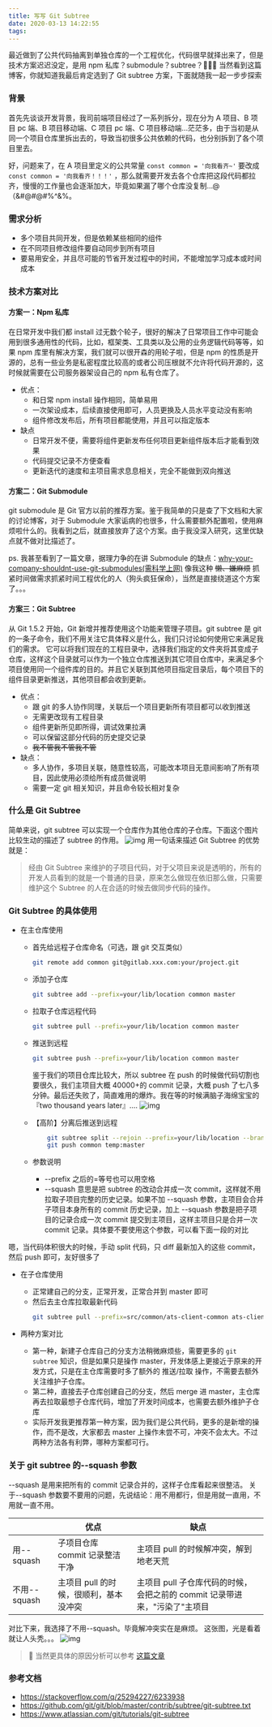 ```yaml
---
title: 写写 Git Subtree
date: 2020-03-13 14:22:55
tags:
---
```


最近做到了公共代码抽离到单独仓库的一个工程优化，代码很早就择出来了，但是技术方案迟迟没定，是用 npm 私库？submodule？subtree？🤔🤔🤔
当然看到这篇博客，你就知道我最后肯定选到了 Git subtree 方案，下面就随我一起一步步探索

### 背景

首先先谈谈开发背景，我司前端项目经过了一系列拆分，现在分为 A 项目、B 项目 pc 端、B 项目移动端、C 项目 pc 端、C 项目移动端...茫茫多，由于当初是从同一个项目仓库里拆出去的，导致当初很多公共依赖的代码，也分别拆到了各个项目里去。

好，问题来了，在 A 项目里定义的公共常量 `const common = '向我看齐~'` 要改成 `const common = '向我看齐！！！'` ，那么就需要开发去各个仓库把这段代码都拉齐，慢慢的工作量也会逐渐加大，毕竟如果漏了哪个仓库没复制…@（&#@#@#%^&%。

<!-- more -->

### 需求分析

- 多个项目共同开发，但是依赖某些相同的组件
- 在不同项目修改组件要自动同步到所有项目
- 要易用安全，并且尽可能的节省开发过程中的时间，不能增加学习成本或时间成本

### 技术方案对比

#### 方案一：Npm 私库

在日常开发中我们都 install 过无数个轮子，很好的解决了日常项目工作中可能会用到很多通用性的代码，比如，框架类、工具类以及公用的业务逻辑代码等等，如果 npm 库里有解决方案，我们就可以很开森的用轮子啦，但是 npm 的性质是开源的，总有一些业务是私密程度比较高的或者公司压根就不允许将代码开源的，这时候就需要在公司服务器架设自己的 npm 私有仓库了。

- 优点：
  - 和日常 npm install 操作相同，简单易用
  - 一次架设成本，后续直接使用即可，人员更换及人员水平变动没有影响
  - 组件修改发布后，所有项目都能使用，并且可以指定版本
- 缺点
  - 日常开发不便，需要将组件更新发布任何项目更新组件版本后才能看到效果
  - 代码提交记录不方便查看
  - 更新迭代的速度和主项目需求息息相关，完全不能做到双向推送

#### 方案二：Git Submodule

git submodule 是 Git 官方以前的推荐方案。鉴于我简单的只是查了下文档和大家的讨论博客，对于 Submodule 大家诟病的也很多，什么需要额外配置啦，使用麻烦啦什么的。我看到之后，就直接放弃了这个方案。由于我没深入研究，这里优缺点就不做对比描述了。

ps. 我甚至看到了一篇文章，据理力争的在讲 Submodule 的缺点：[why-your-company-shouldnt-use-git-submodules(需科学上网)](http://codingkilledthecat.wordpress.com/2012/04/28/why-your-company-shouldnt-use-git-submodules/)
像我这种 ~~懒、嫌麻烦~~ 抓紧时间做需求抓紧时间工程优化的人（狗头疯狂保命），当然是直接绕道这个方案了。。。

#### 方案三：Git Subtree

从 Git 1.5.2 开始，Git 新增并推荐使用这个功能来管理子项目。git subtree 是 git 的一条子命令，我们不用关注它具体释义是什么，我们只讨论如何使用它来满足我们的需求。
它可以将我们现在的工程目录中，选择我们指定的文件夹将其变成子仓库，这样这个目录就可以作为一个独立仓库推送到其它项目仓库中，来满足多个项目使用同一个组件库的目的。并且它关联到其他项目指定目录后，每个项目下的组件目录更新推送，其他项目都会收到更新。

- 优点：
  - 跟 git 的多人协作同理，关联后一个项目更新所有项目都可以收到推送
  - 无需更改现有工程目录
  - 组件更新所见即所得，调试效果拉满
  - 可以保留这部分代码的历史提交记录
  - ~~我不管我不管我不管~~
- 缺点：
  - 多人协作，多项目关联，随意性较高，可能改本项目无意间影响了所有项目，因此使用必须给所有成员做说明
  - 需要一定 git 相关知识，并且命令较长相对复杂

### 什么是 Git Subtree

简单来说，git subtree 可以实现一个仓库作为其他仓库的子仓库。下面这个图片比较生动的描述了 subtree 的作用。
![img](1.png)
用一句话来描述 Git Subtree 的优势就是：

> 经由 Git Subtree 来维护的子项目代码，对于父项目来说是透明的，所有的开发人员看到的就是一个普通的目录，原来怎么做现在依旧那么做，只需要维护这个 Subtree 的人在合适的时候去做同步代码的操作。

### Git Subtree 的具体使用

- 在主仓库使用

  - 首先给远程子仓库命名（可选，跟 git 交互类似）

    ```sh
    git remote add common git@gitlab.xxx.com:your/project.git
    ```

  - 添加子仓库
    ```sh
    git subtree add --prefix=your/lib/location common master
    ```
  - 拉取子仓库远程代码
    ```sh
    git subtree pull --prefix=your/lib/location common master
    ```
  - 推送到远程

    ```sh
    git subtree push --prefix=your/lib/location common master
    ```

    鉴于我们的项目仓库比较大，所以 subtree 在 push 的时候做代码切割也要很久，我们主项目大概 40000+的 commit 记录，大概 push 了七八多分钟。最后还失败了，简直难用的爆炸。我在等的时候满脑子海绵宝宝的『two thousand years later』....
    ![img](2.gif)

  - 【高阶】分离后推送到远程

    ```sh
        git subtree split --rejoin --prefix=your/lib/location --branch temp
        git push common temp:master
    ```

  - 参数说明
    - --prefix 之后的=等号也可以用空格
    - --squash 意思是把 subtree 的改动合并成一次 commit，这样就不用拉取子项目完整的历史记录。如果不加 --squash 参数，主项目会合并子项目本身所有的 commit 历史记录，加上 --squash 参数是把子项目的记录合成一次 commit 提交到主项目，这样主项目只是合并一次 commit 记录。具体要不要使用这个参数，可以看下面一段的对比

嗯，当代码体积很大的时候，手动 split 代码，只 diff 最新加入的这些 commit，然后 push 即可，友好很多了

- 在子仓库使用

  - 正常建自己的分支，正常开发，正常合并到 master 即可
  - 然后去主仓库拉取最新代码
    ```sh
    git subtree pull --prefix=src/common/ats-client-common ats-client-common master
    ```

- 两种方案对比

  - 第一种，新建子仓库自己的分支方法稍微麻烦些，需要更多的 `git subtree` 知识，但是如果只是操作 master，开发体感上更接近于原来的开发方式，只是在主仓库需要时多了额外的 推送/拉取 操作，不需要去额外关注维护子仓库。
  - 第二种，直接去子仓库创建自己的分支，然后 merge 进 master，主仓库再去拉取最想子仓库代码，增加了开发时间成本，也需要去额外维护子仓库
  - 实际开发我更推荐第一种方案，因为我们是公共代码，更多的是新增的操作，而不是改，大家都去 master 上操作未尝不可，冲突不会太大。不过两种方法各有利弊，哪种方案都可行。

### 关于 git subtree 的--squash 参数

--squash 是用来把所有的 commit 记录合并的，这样子仓库看起来很整洁。
关于--squash 参数要不要用的问题，先说结论：用不用都行，但是用就一直用，不用就一直不用。

|              | 优点                                   | 缺点                                                                       |
| ------------ | -------------------------------------- | -------------------------------------------------------------------------- |
| 用--squash   | 子项目仓库 commit 记录整洁干净         | 主项目 pull 的时候解冲突，解到地老天荒                                     |
| 不用--squash | 主项目 pull 的时候，很顺利，基本没冲突 | 主项目 pull 子仓库代码的时候，会把之前的 commit 记录带进来，"污染了"主项目 |

对比下来，我选择了不用--squash。毕竟解冲突实在是麻烦。
这张图，光是看着就让人头秃。。。
![img](3.png)

> 👻 当然更具体的原因分析可以参考 [这篇文章](http://www.fwolf.com/blog/post/246)

### 参考文档

- https://stackoverflow.com/q/25294227/6233938
- https://github.com/git/git/blob/master/contrib/subtree/git-subtree.txt
- https://www.atlassian.com/git/tutorials/git-subtree
